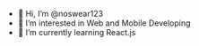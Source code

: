 - 👋 Hi, I’m @noswear123
- 👀 I’m interested in Web and Mobile Developing
- 🌱 I’m currently learning React.js

